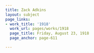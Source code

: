 ```yaml
---
title: Zack Adkins
layout: subject
page_links:
- work_title: '1918'
  work_url: pages/works/1918
  page_title: Friday, August 23, 1918
  page_anchor: page-611

---
```

